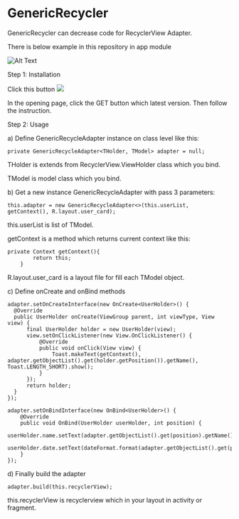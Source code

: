# GenericRecycler

GenericRecycler can decrease code for RecyclerView Adapter.

There is below example in this repository in app module

![Alt Text](https://github.com/nihatalim/DragList/raw/master/GenericRecyclerWithDragListExample.gif)

Step 1: Installation

Click this button
[![](https://jitpack.io/v/nihatalim/DragList.svg)](https://jitpack.io/#nihatalim/genericrecycler)

In the opening page, click the GET button which latest version.
Then follow the instruction.

Step 2: Usage

a) Define GenericRecycleAdapter instance on class level like this:

```
private GenericRecycleAdapter<THolder, TModel> adapter = null;
```

THolder is extends from RecyclerView.ViewHolder class which you bind.

TModel is model class which you bind.

b) Get a new instance GenericRecycleAdapter with pass 3 parameters:

```
this.adapter = new GenericRecycleAdapter<>(this.userList, getContext(), R.layout.user_card);
```

this.userList is list of TModel.

getContext is a method which returns current context like this:

```
private Context getContext(){
        return this;
    }
```

R.layout.user_card is a layout file for fill each TModel object. 

c) Define onCreate and onBind methods

```
adapter.setOnCreateInterface(new OnCreate<UserHolder>() {
  @Override
  public UserHolder onCreate(ViewGroup parent, int viewType, View view) {
      final UserHolder holder = new UserHolder(view);
      view.setOnClickListener(new View.OnClickListener() {
          @Override
          public void onClick(View view) {
              Toast.makeText(getContext(), adapter.getObjectList().get(holder.getPosition()).getName(), Toast.LENGTH_SHORT).show();
          }
      });
      return holder;
  }
});

adapter.setOnBindInterface(new OnBind<UserHolder>() {
    @Override
    public void OnBind(UserHolder userHolder, int position) {
        userHolder.name.setText(adapter.getObjectList().get(position).getName());
        userHolder.date.setText(dateFormat.format(adapter.getObjectList().get(position).getDate()));
    }
});

```

d) Finally build the adapter 

```
adapter.build(this.recyclerView);
```

this.recyclerView is recyclerview which in your layout in activity or fragment.

